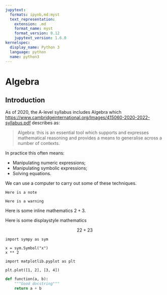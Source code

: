 ```yaml
---
jupytext:
  formats: ipynb,md:myst
  text_representation:
    extension: .md
    format_name: myst
    format_version: 0.12
    jupytext_version: 1.6.0
kernelspec:
  display_name: Python 3
  language: python
  name: python3
---
```



# Algebra

## Introduction

As of 2020, the A-level syllabus includes Algebra which
https://www.cambridgeinternational.org/Images/415060-2020-2022-syllabus.pdf
describes as:

> Algebra: this is an essential tool which supports and expresses mathematical
> reasoning and provides a means to generalise across a number of contexts.

In practice this often means:

- Manipulating numeric expressions;
- Manipulating symbolic expressions;
- Solving equations.

We can use a computer to carry out some of these techniques.

```{note}
Here is a note
```

```{warning}
Here is a warning
```


Here is some inline mathematics $2 + 3$.

Here is some displaystyle mathematics

$$22 + 23$$


```{code-cell} ipython3
import sympy as sym

x = sym.Symbol("x")
x ** 2
```

```{code-cell} ipython3
import matplotlib.pyplot as plt

plt.plot([1, 2], [3, 4])
```

```python
def function(a, b):
    """Good docstring"""
    return a + b
```
